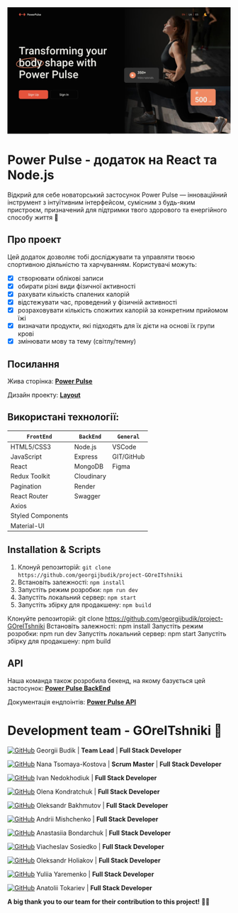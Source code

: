 <img width="980" alt="readme" src="pho/readme-cover.jpg">

# Power Pulse - додаток на React та Node.js

Відкрий для себе новаторський застосунок Power Pulse — інноваційний інструмент з
інтуїтивним інтерфейсом, сумісним з будь-яким пристроєм, призначений для
підтримки твого здорового та енергійного способу життя :runner:

## Про проект

Цей додаток дозволяє тобі досліджувати та управляти твоєю спортивною діяльністю
та харчуванням. Користувачі можуть:

- [x] створювати облікові записи
- [x] обирати різні види фізичної активності
- [x] рахувати кількість спалених калорій
- [x] відстежувати час, проведений у фізичній активності
- [x] розраховувати кількість спожитих калорій за конкретним прийомом їжі
- [x] визначати продукти, які підходять для їх дієти на основі їх групи крові
- [x] змінювати мову та тему (світлу/темну)

## Посилання

Жива сторінка:
[**Power Pulse**](https://georgijbudik.github.io/project-GOreITshniki)

Дизайн проекту:
[**Layout**](https://www.figma.com/file/FHAaMcWwZCDbzWPlowFhEf/Power-Pulse?type=design&mode=design&t=pEbMMrU24sjh3Lm3-0)

## Використані технології:

| `FrontEnd`        | `BackEnd`  | `General`  |
| ----------------- | ---------- | ---------- |
| HTML5/CSS3        | Node.js    | VSCode     |
| JavaScript        | Express    | GIT/GitHub |
| React             | MongoDB    | Figma      |
| Redux Toolkit     | Cloudinary |            |
| Pagination        | Render     |            |
| React Router      | Swagger    |            |
| Axios             |            |            |
| Styled Components |            |            |
| Material-UI       |            |            |

## Installation & Scripts

1. Клонуй репозиторій:
   `git clone https://github.com/georgijbudik/project-GOreITshniki`
2. Встановіть залежності: `npm install`
3. Запустіть режим розробки: `npm run dev`
4. Запустіть локальний сервер: `npm start`
5. Запустіть збірку для продакшену: `npm build`

Клонуйте репозиторій: git clone
https://github.com/georgijbudik/project-GOreITshniki Встановіть залежності: npm
install Запустіть режим розробки: npm run dev Запустіть локальний сервер: npm
start Запустіть збірку для продакшену: npm build

## API

Наша команда також розробила бекенд, на якому базується цей застосунок:
[**Power Pulse BackEnd**](https://github.com/georgijbudik/backend-GOreITshniki)

Документація ендпоінтів:
[**Power Pulse API**](https://backend-project-dl3a.onrender.com/api-docs/)

# Development team - GOreITshniki :eyes:

[![GitHub](https://img.shields.io/badge/GitHub-100000?style=flat&logo=github&logoColor=white)](https://github.com/georgijbudik)
Georgii Budik | **Team Lead** | **Full Stack Developer**

[![GitHub](https://img.shields.io/badge/GitHub-100000?style=flat&logo=github&logoColor=white)](https://github.com/NanaTsK)
Nana Tsomaya-Kostova | **Scrum Master** | **Full Stack Developer**

[![GitHub](https://img.shields.io/badge/GitHub-100000?style=flat&logo=github&logoColor=white)](https://github.com/Ivan011001)
Ivan Nedokhodiuk | **Full Stack Developer**

[![GitHub](https://img.shields.io/badge/GitHub-100000?style=flat&logo=github&logoColor=white)](https://github.com/olenakond)
Olena Kondratchuk | **Full Stack Developer**

[![GitHub](https://img.shields.io/badge/GitHub-100000?style=flat&logo=github&logoColor=white)](https://github.com/bajmutov)
Oleksandr Bakhmutov | **Full Stack Developer**

[![GitHub](https://img.shields.io/badge/GitHub-100000?style=flat&logo=github&logoColor=white)](https://github.com/AndriiMishch)
Andrii Mishchenko | **Full Stack Developer**

[![GitHub](https://img.shields.io/badge/GitHub-100000?style=flat&logo=github&logoColor=white)](https://github.com/AnastasiaBndr)
Anastasiia Bondarchuk | **Full Stack Developer**

[![GitHub](https://img.shields.io/badge/GitHub-100000?style=flat&logo=github&logoColor=white)](https://github.com/Slav-0N)
Viacheslav Sosiedko | **Full Stack Developer**

[![GitHub](https://img.shields.io/badge/GitHub-100000?style=flat&logo=github&logoColor=white)](https://github.com/Golik07)
Oleksandr Holiakov | **Full Stack Developer**

[![GitHub](https://img.shields.io/badge/GitHub-100000?style=flat&logo=github&logoColor=white)](https://github.com/yuliatos12)
Yuliia Yaremenko | **Full Stack Developer**

[![GitHub](https://img.shields.io/badge/GitHub-100000?style=flat&logo=github&logoColor=white)](https://github.com/Anatolii2709)
Anatolii Tokariev | **Full Stack Developer**

**A big thank you to our team for their contribution to this project!**
:blue_heart::yellow_heart:
